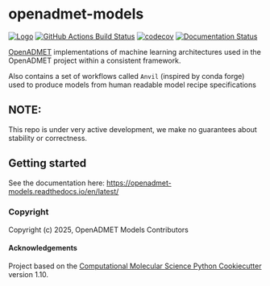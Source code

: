 openadmet-models
==============================
[//]: # (Badges)
[![Logo](https://img.shields.io/badge/OSMF-OpenADMET-%23002f4a)](https://openadmet.org/)
[![GitHub Actions Build Status](https://github.com/OpenADMET/openadmet_models/workflows/CI/badge.svg)](https://github.com/OpenADMET/openadmet_models/actions?query=workflow%3ACI)
[![codecov](https://codecov.io/gh/OpenADMET/openadmet_models/branch/main/graph/badge.svg)](https://codecov.io/gh/OpenADMET/openadmet_models/branch/main)
[![Documentation Status](https://readthedocs.org/projects/openadmet-models/badge/?version=latest)](https://openadmet-models.readthedocs.io/en/latest/?badge=latest)


[OpenADMET](https://openadmet.org/) implementations of machine learning architectures used in the OpenADMET project within a consistent framework.

Also contains a set of workflows called `Anvil` (inspired by conda forge) used to produce models from human readable model recipe specifications

## NOTE:
This repo is under very active development, we make no guarantees about stability or correctness.

## Getting started

See the documentation here: https://openadmet-models.readthedocs.io/en/latest/

### Copyright

Copyright (c) 2025, OpenADMET Models Contributors


#### Acknowledgements

Project based on the
[Computational Molecular Science Python Cookiecutter](https://github.com/molssi/cookiecutter-cms) version 1.10.
